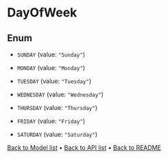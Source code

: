 

# DayOfWeek

## Enum


* `SUNDAY` (value: `"Sunday"`)

* `MONDAY` (value: `"Monday"`)

* `TUESDAY` (value: `"Tuesday"`)

* `WEDNESDAY` (value: `"Wednesday"`)

* `THURSDAY` (value: `"Thursday"`)

* `FRIDAY` (value: `"Friday"`)

* `SATURDAY` (value: `"Saturday"`)



[Back to Model list](../README.md#documentation-for-models) &#8226; [Back to API list](../README.md#documentation-for-api-endpoints) &#8226; [Back to README](../README.md)


